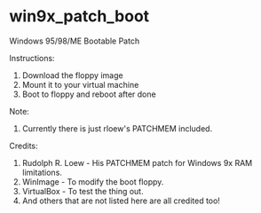 # win9x_patch_boot
Windows 95/98/ME Bootable Patch

Instructions:
1) Download the floppy image
2) Mount it to your virtual machine
3) Boot to floppy and reboot after done

Note:
1) Currently there is just rloew's PATCHMEM included.

Credits:
1) Rudolph R. Loew - His PATCHMEM patch for Windows 9x RAM limitations.
2) WinImage - To modify the boot floppy.
3) VirtualBox - To test the thing out.
4) And others that are not listed here are all credited too!
